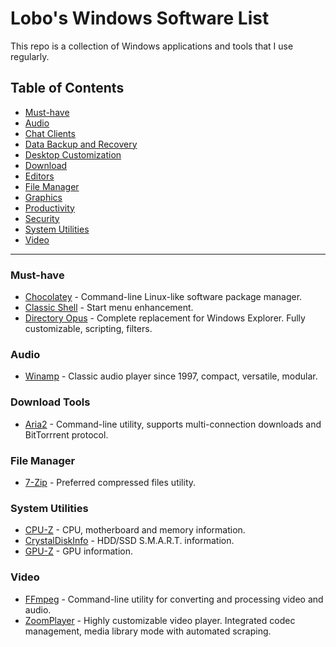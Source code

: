 # Lobo's Windows Software List

This repo is a collection of Windows applications and tools that I use regularly.

## Table of Contents

- [Must-have](#must-have)
- [Audio](#audio)
- [Chat Clients](#chat-clients)
- [Data Backup and Recovery](#data-backup-and-recovery)
- [Desktop Customization](#desktop-customization)
- [Download](#download-tools)
- [Editors](#editors)
- [File Manager](#file-manager)
- [Graphics](#graphics)
- [Productivity](#productivity)
- [Security](#security)
- [System Utilities](#system-utilities)
- [Video](#video)

***********

### Must-have

- [Chocolatey](https://chocolatey.org/install) - Command-line Linux-like software package manager.
- [Classic Shell](http://classicshell.net/) - Start menu enhancement.
- [Directory Opus](https://www.gpsoft.com.au/) - Complete replacement for Windows Explorer. Fully customizable, scripting, filters.

### Audio

- [Winamp](http://winamp.com/) - Classic audio player since 1997, compact, versatile, modular.

### Download Tools

- [Aria2](https://aria2.github.io/) - Command-line utility, supports multi-connection downloads and BitTorrrent protocol.

### File Manager

- [7-Zip](https://www.7-zip.org/download.html) - Preferred compressed files utility.

### System Utilities

- [CPU-Z](https://www.cpuid.com/softwares/cpu-z.html) - CPU, motherboard and memory information.
- [CrystalDiskInfo](https://crystalmark.info/en/software/crystaldiskinfo/) - HDD/SSD S.M.A.R.T. information.
- [GPU-Z](https://www.techpowerup.com/gpuz/) - GPU information.

### Video

- [FFmpeg](https://ffmpeg.org/download.html) - Command-line utility for converting and processing video and audio.
- [ZoomPlayer](https://zoomplayer.com/) - Highly customizable video player. Integrated codec management, media library mode with automated scraping.
